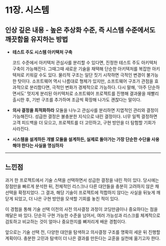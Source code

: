 # 11장. 시스템

## 인상 깊은 내용 - 높은 추상화 수준, 즉 시스템 수준에서도 깨끗함을 유지하는 방법

* **테스트 주도 시스템 아키택처 구축**
 
   코드 수준에서 아키텍처 관심사를 분리할 수 있다면, 진정한 테스트 주도 아키텍처 구축이 가능해진다. 그때그때 새로운 기술을 채택해 단순한 아키텍처를 복잡한 아키텍처로 키워갈 수도 있다.
   물리적 구조는 일단 짓기 시작하면 극적인 변경이 불가능한 탓이다. 소프트웨어 역시 나름대로 형체가 있지만, 소프트웨어 구조가 관점을 효과적으로 분리함다면, 극적인 변화가 경제적으로 가능하다.
   다시 말해, '아주 단순하면서도' 멋지게 분리된 아키텍처로 소프트웨어 프로젝트를 진행해 결과물을 재빨리 출시한 후, 기반 구조를 추가하며 조금씩 확장해 나가도 괜찮다는 말이다.
  
* **의사 결정을 최적화하라**
  모듈을 나누고 관심사를 분리하면 지엽적인 관리와 결정이 가능해진다.
  성급한 결정은 불충분한 지식으로 내린 결정이다. 너무 일찍 결정하면 고객 피드백을 더 모으고, 프로젝트를 더 고민하고, 구현 방안을 더 탐험할 기회가 사라진다.
  
* **시스템을 설게하든 개별 모듈을 설계하든, 실제로 돌아가는 가장 단순한 수단을 사용해야 한다는 사실을 명심하자**

---

## 느낀점

과거 한 프로젝트에서 기술 스택을 선택하면서 성급한 결정을 내린 적이 있다. 당시에는 장점만을 빠르게 분석한 뒤, 전체적인 리스크나 다른 대안들을 충분히 고려하지 않은 채 선택을 확정지었다. 그 결과, 해당 기술이 프로젝트에 적합하지 않다는 사실을 뒤늦게 깨닫게 되었고, 더 나은 구현 방안을 모색할 기회를 놓친 적이 있다.

이 경험을 통해 기술 선택 이전의 사전 의사결정 과정이 코딩만큼이나 중요하다는 점을 깨달은 바 있다. 단순히 구현 가능한 수준을 넘어서, 여러 가능성과 리스크를 체계적으로 검토하고 비교하는 것이 얼마나 중요한지를 뼈저리게 배운 경험이다.

앞으로는 기술 선택 전, 다양한 대안을 탐색하고 의사결정 구조를 명확히 세운 뒤 진행할 계획이다. 충분한 고민과 탐색이 더 나은 결과를 만든다는 교훈을 실천에 옮기고자 한다.
